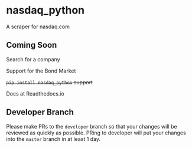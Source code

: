 # nasdaq_python
A scraper for nasdaq.com

## Coming Soon
Search for a company

Support for the Bond Market

~~```pip install nasdaq_python``` support~~

Docs at Readthedocs.io

## Developer Branch
Please make PRs to the `developer` branch so that your changes will be reviewed as quickly as possible. PRing to developer will put your changes into the `master` branch in at least 1 day.
